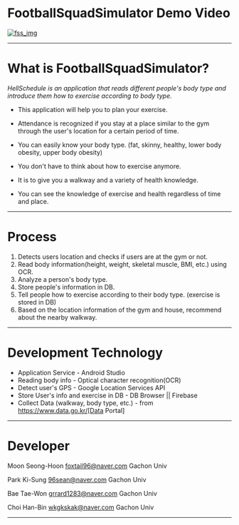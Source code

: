 # FootballSquadSimulator Demo Video

[![fss_img](https://user-images.githubusercontent.com/43931412/206648238-ff09655a-106e-4861-886e-140ed4fbbd3b.png)](https://www.youtube.com/watch?v=dxtBo5Kp3P0)



***
# What is FootballSquadSimulator?

*HellSchedule is an application that reads different people's body type and introduce them how to exercise according to body type.*


* This application will help you to plan your exercise.

* Attendance is recognized if you stay at a place similar to the gym through the user's location for a certain period of time.

* You can easily know your body type. (fat, skinny, healthy, lower body obesity, upper body obesity)

* You don't have to think about how to exercise anymore. 

* It is to give you a walkway and a variety of health knowledge.

* You can see the knowledge of exercise and health regardless of time and place.




***
# Process
1. Detects users location and checks if users are at the gym or not.
1. Read body information(height, weight, skeletal muscle, BMI, etc.) using OCR. 
1. Analyze a person's body type.
1. Store people's information in DB.
1. Tell people how to exercise according to their body type. (exercise is stored in DB) 
1. Based on the location information of the gym and house, recommend about the nearby walkway.

***
# Development Technology
* Application Service - Android Studio
* Reading body info - Optical character recognition(OCR)
* Detect user's GPS - Google Location Services API
* Store User's info and exercise in DB - DB Browser || Firebase
* Collect Data (walkway, body type, etc.) - from https://www.data.go.kr/[Data Portal]

***
# Developer

Moon Seong-Hoon
foxtail96@naver.com
Gachon Univ

Park Ki-Sung
96sean@naver.com
Gachon Univ

Bae Tae-Won
grrard1283@naver.com
Gachon Univ

Choi Han-Bin
wkgkskak@naver.com
Gachon Univ

***

